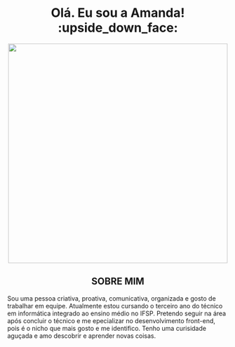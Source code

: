 

<h1 align="center">Olá. Eu sou a Amanda! :upside_down_face:</h1>

<p align="center">
 <img src="https://media.discordapp.net/attachments/816888490955636747/864919456953401354/31_Sem_Titulo_20210714034422.png?width=497&height=472"  width="500"/>
       </p>
       
       
 <h2 align="center" color = "red" >SOBRE MIM</h2>
 
 Sou uma pessoa criativa, proativa, comunicativa, organizada e gosto de trabalhar em equipe. 
Atualmente estou cursando o terceiro ano do técnico em informática integrado ao ensino médio no IFSP. Pretendo seguir na área após concluir o técnico e me epecializar no desenvolvimento front-end, pois é o nicho que mais gosto e me identifico.
Tenho uma curisidade aguçada e amo descobrir e aprender novas coisas. 
